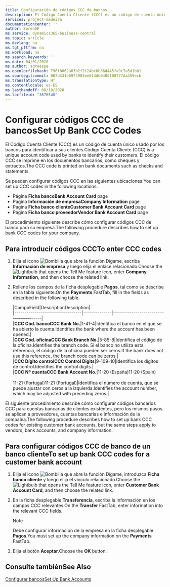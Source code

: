 ```yaml
---
title: Configuración de códigos CCC de bancos
description: El Código Cuenta Cliente (CCC) es un código de cuenta único usado por los bancos para identificar a sus clientes. El código CCC se imprime en los documentos bancarios, como cheques y extractos.
services: project-madeira
documentationcenter: ''
author: SorenGP
ms.service: dynamics365-business-central
ms.topic: article
ms.devlang: na
ms.tgt_pltfrm: na
ms.workload: na
ms.search.keywords: ''
ms.date: 04/01/2020
ms.author: sgroespe
ms.openlocfilehash: 796f0862a63b2f2f24bc0b86d445fa9c7a5d1bb1
ms.sourcegitcommit: 007b331b6974983ee614db0406f00777da359ecb
ms.translationtype: HT
ms.contentlocale: es-ES
ms.lasthandoff: 08/10/2020
ms.locfileid: "3676548"
---
```

# <a name="set-up-bank-ccc-codes"></a><span data-ttu-id="93b30-104">Configurar códigos CCC de bancos</span><span class="sxs-lookup"><span data-stu-id="93b30-104">Set Up Bank CCC Codes</span></span>
<span data-ttu-id="93b30-105">El Código Cuenta Cliente (CCC) es un código de cuenta único usado por los bancos para identificar a sus clientes.</span><span class="sxs-lookup"><span data-stu-id="93b30-105">Código Cuenta Cliente (CCC) is a unique account code used by banks to identify their customers.</span></span> <span data-ttu-id="93b30-106">El código CCC se imprime en los documentos bancarios, como cheques y extractos.</span><span class="sxs-lookup"><span data-stu-id="93b30-106">The CCC code is printed on bank documents such as checks and statements.</span></span>  

<span data-ttu-id="93b30-107">Se pueden configurar códigos CCC en las siguientes ubicaciones:</span><span class="sxs-lookup"><span data-stu-id="93b30-107">You can set up CCC codes in the following locations:</span></span>  

- <span data-ttu-id="93b30-108">Página **Ficha banco**</span><span class="sxs-lookup"><span data-stu-id="93b30-108">**Bank Account Card** page</span></span>  
- <span data-ttu-id="93b30-109">Página **Información de empresa**</span><span class="sxs-lookup"><span data-stu-id="93b30-109">**Company Information** page</span></span>  
- <span data-ttu-id="93b30-110">Página **Ficha banco cliente**</span><span class="sxs-lookup"><span data-stu-id="93b30-110">**Customer Bank Account Card** page</span></span>  
- <span data-ttu-id="93b30-111">Página **Ficha banco proveedor**</span><span class="sxs-lookup"><span data-stu-id="93b30-111">**Vendor Bank Account Card** page</span></span>  

<span data-ttu-id="93b30-112">El procedimiento siguiente describe cómo configurar códigos CCC de banco para su empresa.</span><span class="sxs-lookup"><span data-stu-id="93b30-112">The following procedure describes how to set up bank CCC codes for your company.</span></span>  

## <a name="to-enter-ccc-codes"></a><span data-ttu-id="93b30-113">Para introducir códigos CCC</span><span class="sxs-lookup"><span data-stu-id="93b30-113">To enter CCC codes</span></span>  

1.  <span data-ttu-id="93b30-114">Elija el icono ![Bombilla que abre la función Dígame](../../media/ui-search/search_small.png "Dígame qué desea hacer"), escriba **Información de empresa** y luego elija el enlace relacionado.</span><span class="sxs-lookup"><span data-stu-id="93b30-114">Choose the ![Lightbulb that opens the Tell Me feature](../../media/ui-search/search_small.png "Tell me what you want to do") icon, enter **Company Information**, and then choose the related link.</span></span>  
2.  <span data-ttu-id="93b30-115">Rellene los campos de la ficha desplegable **Pagos**, tal como se describe en la tabla siguiente.</span><span class="sxs-lookup"><span data-stu-id="93b30-115">On the **Payments** FastTab, fill in the fields as described in the following table.</span></span>  

    |<span data-ttu-id="93b30-116">Campo</span><span class="sxs-lookup"><span data-stu-id="93b30-116">Field</span></span>|<span data-ttu-id="93b30-117">Description</span><span class="sxs-lookup"><span data-stu-id="93b30-117">Description</span></span>|  
    |---------------------------------|--------------|---------------------------------------|  
    |<span data-ttu-id="93b30-118">**CCC Cód. banco**</span><span class="sxs-lookup"><span data-stu-id="93b30-118">**CCC Bank No.**</span></span>|<span data-ttu-id="93b30-119">1-4</span><span class="sxs-lookup"><span data-stu-id="93b30-119">1-4</span></span>|<span data-ttu-id="93b30-120">Identifica el banco en el que se ha abierto la cuenta.</span><span class="sxs-lookup"><span data-stu-id="93b30-120">Identifies the bank where the account has been opened.</span></span>|  
    |<span data-ttu-id="93b30-121">**CCC Cód. oficina**</span><span class="sxs-lookup"><span data-stu-id="93b30-121">**CCC Bank Branch No.**</span></span>|<span data-ttu-id="93b30-122">5-8</span><span class="sxs-lookup"><span data-stu-id="93b30-122">5-8</span></span>|<span data-ttu-id="93b30-123">Identifica el código de la oficina.</span><span class="sxs-lookup"><span data-stu-id="93b30-123">Identifies the branch code.</span></span> <span data-ttu-id="93b30-124">Si el banco no utiliza esta referencia, el código de la oficina pueden ser ceros.</span><span class="sxs-lookup"><span data-stu-id="93b30-124">If the bank does not use this reference, the branch code can be zeros.</span></span>|  
    |<span data-ttu-id="93b30-125">**CCC Dígito control**</span><span class="sxs-lookup"><span data-stu-id="93b30-125">**CCC Control Digits**</span></span>|<span data-ttu-id="93b30-126">9-10</span><span class="sxs-lookup"><span data-stu-id="93b30-126">9-10</span></span>|<span data-ttu-id="93b30-127">Identifica los dígitos de control.</span><span class="sxs-lookup"><span data-stu-id="93b30-127">Identifies the control digits.</span></span>|  
    |<span data-ttu-id="93b30-128">**CCC Nº cuenta**</span><span class="sxs-lookup"><span data-stu-id="93b30-128">**CCC Bank Account No.**</span></span>|<span data-ttu-id="93b30-129">11-20 (España)</span><span class="sxs-lookup"><span data-stu-id="93b30-129">11-20 (Spain)</span></span><br /><br /> <span data-ttu-id="93b30-130">11-21 (Portugal)</span><span class="sxs-lookup"><span data-stu-id="93b30-130">11-21 (Portugal)</span></span>|<span data-ttu-id="93b30-131">Identifica el número de cuenta, que se puede ajustar con ceros a la izquierda.</span><span class="sxs-lookup"><span data-stu-id="93b30-131">Identifies the account number, which may be adjusted with preceding zeros.</span></span>|  

<span data-ttu-id="93b30-132">El siguiente procedimiento describe cómo configurar códigos bancarios CCC para cuentas bancarias de clientes existentes, pero los mismos pasos se aplican a proveedores, cuentas bancarias e información de la compañía.</span><span class="sxs-lookup"><span data-stu-id="93b30-132">The following procedure describes how to set up bank CCC codes for existing customer bank accounts, but the same steps apply to vendors, bank accounts, and company information.</span></span>  

## <a name="to-set-up-bank-ccc-codes-for-a-customer-bank-account"></a><span data-ttu-id="93b30-133">Para configurar códigos CCC de banco de un banco cliente</span><span class="sxs-lookup"><span data-stu-id="93b30-133">To set up bank CCC codes for a customer bank account</span></span>  

1.  <span data-ttu-id="93b30-134">Elija el icono ![Bombilla que abre la función Dígame](../../media/ui-search/search_small.png "Dígame qué desea hacer"), introduzca **Ficha banco cliente** y luego elija el vínculo relacionado.</span><span class="sxs-lookup"><span data-stu-id="93b30-134">Choose the ![Lightbulb that opens the Tell Me feature](../../media/ui-search/search_small.png "Tell me what you want to do") icon, enter **Customer Bank Account Card**, and then choose the related link.</span></span>  
2.  <span data-ttu-id="93b30-135">En la ficha desplegable **Transferencia**, escriba la información en los campos CCC relevantes.</span><span class="sxs-lookup"><span data-stu-id="93b30-135">On the **Transfer** FastTab, enter information into the relevant CCC fields.</span></span>  

    > [!NOTE]  
    >  <span data-ttu-id="93b30-136">Debe configurar información de la empresa en la ficha desplegable **Pagos**.</span><span class="sxs-lookup"><span data-stu-id="93b30-136">You must set up the company information on the **Payments** FastTab.</span></span>  

3.  <span data-ttu-id="93b30-137">Elija el botón **Aceptar**.</span><span class="sxs-lookup"><span data-stu-id="93b30-137">Choose the **OK** button.</span></span>  

## <a name="see-also"></a><span data-ttu-id="93b30-138">Consulte también</span><span class="sxs-lookup"><span data-stu-id="93b30-138">See Also</span></span>  
[<span data-ttu-id="93b30-139">Configurar bancos</span><span class="sxs-lookup"><span data-stu-id="93b30-139">Set Up Bank Accounts</span></span>](../../bank-how-setup-bank-accounts.md) 

